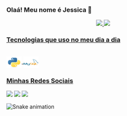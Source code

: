 ### Olaá! Meu nome é Jessica 👋

<div align="center">
  <a href="https://github.com/jespalomaperson">
  <img height="170em" src="https://github-readme-stats.vercel.app/api?username=jespalomaperson&show_icons=true&theme=dracula&include_all_commits=true&count_private=true"/>
  <img height="170em" src="https://github-readme-stats.vercel.app/api/top-langs/?username=jespalomaperson&layout=compact&langs_count=7&theme=dracula"/>
</div>

  
  
  ### Tecnologias que uso no meu dia a dia
<div style="display: inline_block"><br>
  <img align="center" alt="Rafa-Python" height="30" width="40" src="https://raw.githubusercontent.com/devicons/devicon/master/icons/python/python-original.svg">
  <img align="center" alt="Rafa-Csharp" height="30" width="40" src="https://raw.githubusercontent.com/devicons/devicon/master/icons/mysql/mysql-original-wordmark.svg">
</div>

  
  
  
### Minhas Redes Sociais
  <div> 
  <a href="https://instagram.com/palomajes" target="_blank"><img src="https://img.shields.io/badge/-Instagram-%23E4405F?style=for-the-badge&logo=instagram&logoColor=white" target="_blank"></a>
  <a href = "mailto:jessica.palomalp@gmail.com"><img src="https://img.shields.io/badge/-Gmail-%23333?style=for-the-badge&logo=gmail&logoColor=white" target="_blank"></a>
  <a href="https://www.linkedin.com/in/jessica-paloma-person/" target="_blank"><img src="https://img.shields.io/badge/-LinkedIn-%230077B5?style=for-the-badge&logo=linkedin&logoColor=white" target="_blank"></a> 
 
  ![Snake animation](https://github.com/jespalomaperson/jespalomaperson/blob/output/github-contribution-grid-snake.svg)
 
</div>
